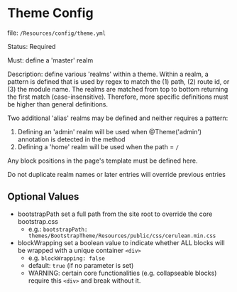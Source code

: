Theme Config
============

file: `/Resources/config/theme.yml`

Status: Required

Must: define a 'master' realm

Description: define various 'realms' within a theme. Within a realm, a pattern is defined that is used by regex
to match the (1) path, (2) route id, or (3) the module name. The realms are matched from top to bottom returning the
first match (case-insensitive). Therefore, more specific definitions must be higher than general definitions.

Two additional 'alias' realms may be defined and neither requires a pattern:
  1) Defining an 'admin' realm will be used when @Theme('admin') annotation is detected in the method
  2) Defining a 'home' realm will be used when the path = `/`

Any block positions in the page's template must be defined here.

Do not duplicate realm names or later entries will override previous entries


Optional Values
---------------

 - bootstrapPath
    set a full path from the site root to override the core bootstrap.css
    - e.g.: `bootstrapPath: themes/BootstrapTheme/Resources/public/css/cerulean.min.css`
 - blockWrapping
    set a boolean value to indicate whether ALL blocks will be wrapped with a unique container `<div>`
     - e.g. `blockWrapping: false`
     - default: `true` (if no parameter is set)
     - WARNING: certain core functionalities (e.g. collapseable blocks) require this `<div>` and break without it.
